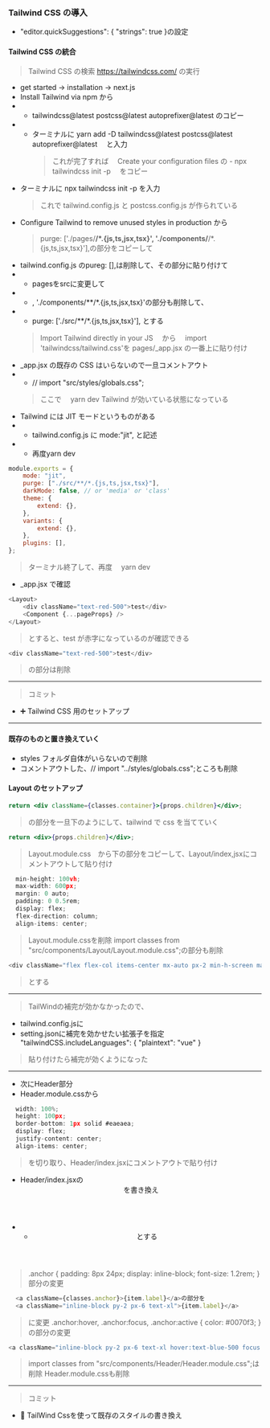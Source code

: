 ### Tailwind CSS の導入
- "editor.quickSuggestions": { "strings": true }の設定
#### Tailwind CSS の統合

> Tailwind CSS の検索 https://tailwindcss.com/
> の実行
- get started → installation → next.js
- Install Tailwind via npm から
- - tailwindcss@latest postcss@latest autoprefixer@latest のコピー
- - ターミナルに yarn add -D tailwindcss@latest postcss@latest autoprefixer@latest 　と入力
    > これが完了すれば　 
    >Create your configuration files の  -
    >npx tailwindcss init -p 　をコピー
- ターミナルに npx tailwindcss init -p を入力
  > これで tailwind.config.js と postcss.config.js が作られている
- Configure Tailwind to remove unused styles in production から
  > purge: ['./pages/**/*.{js,ts,jsx,tsx}', './components/**/*.{js,ts,jsx,tsx}'],の部分をコピーして
- tailwind.config.js のpureg: [],は削除して、その部分に貼り付けて 
- - pagesをsrcに変更して 
- - , './components/**/*.{js,ts,jsx,tsx}'の部分も削除して、
- - purge: ['./src/**/*.{js,ts,jsx,tsx}'], とする
  > Import Tailwind directly in your JS 　から　 import 'tailwindcss/tailwind.css'を pages/\_app.jsx の一番上に貼り付け
- \_app.jsx の既存の CSS はいらないので一旦コメントアウト　
- - // import "src/styles/globals.css";
  > ここで　 yarn dev Tailwind が効いている状態になっている
- Tailwind には JIT モードというものがある
- - tailwind.config.js に mode:"jit", と記述
- - 再度yarn dev
```js
module.exports = {
	mode: "jit",
	purge: ["./src/**/*.{js,ts,jsx,tsx}"],
	darkMode: false, // or 'media' or 'class'
	theme: {
		extend: {},
	},
	variants: {
		extend: {},
	},
	plugins: [],
};
```

> ターミナル終了して、再度　 yarn dev

- \_app.jsx で確認

```js
<Layout>
	<div className="text-red-500">test</div>
	<Component {...pageProps} />
</Layout>
```

> とすると、test が赤字になっているのが確認できる

```js
<div className="text-red-500">test</div>
```

> の部分は削除

---

> コミット

- ➕ Tailwind CSS 用のセットアップ

---

#### 既存のものと置き換えていく

- styles フォルダ自体がいらないので削除
- コメントアウトした、// import "../styles/globals.css";ところも削除

#### Layout のセットアップ

```jsx
return <div className={classes.container}>{props.children}</div>;
```

> の部分を一旦下のようにして、tailwind で css を当てていく

```jsx
return <div>{props.children}</div>;
```
> Layout.module.css　から下の部分をコピーして、Layout/index,jsxにコメントアウトして貼り付け
```js
  min-height: 100vh;
  max-width: 600px;
  margin: 0 auto;
  padding: 0 0.5rem;
  display: flex;
  flex-direction: column;
  align-items: center;
```
> Layout.module.cssを削除
> import classes from "src/components/Layout/Layout.module.css";の部分も削除
```js
<div className="flex flex-col items-center mx-auto px-2 min-h-screen max-w-2xl ">{props.children}</div>;
```
> とする
---
> TailWindの補完が効かなかったので、
- tailwind.config.jsに
- setting.jsonに補完を効かせたい拡張子を指定
"tailwindCSS.includeLanguages": {
        "plaintext": "vue"
}
> 貼り付けたら補完が効くようになった
---
- 次にHeader部分
- Header.module.cssから
```js
  width: 100%;
  height: 100px;
  border-bottom: 1px solid #eaeaea;
  display: flex;
  justify-content: center;
  align-items: center; 
```
> を切り取り、Header/index.jsxにコメントアウトで貼り付け
- Header/index.jsxの<header className={classes.header}>を書き換え
- - <header className="flex justify-center items-center border-b min-w-full h-24">とする
> .anchor {
  padding: 8px 24px;
  display: inline-block;
  font-size: 1.2rem;
} 部分の変更
```js
  <a className={classes.anchor}>{item.label}</a>の部分を
  <a className="inline-block py-2 px-6 text-xl">{item.label}</a> 
```
> に変更
> .anchor:hover,
.anchor:focus,
.anchor:active {
  color: #0070f3; 
}の部分の変更
```js
<a className="inline-block py-2 px-6 text-xl hover:text-blue-500 focus:text-blue-500 active:text-blue-500">{item.label}</a>となる
```
> import classes from "src/components/Header/Header.module.css";は削除
> Header.module.cssも削除
---
> コミット
- 💄 TailWind Cssを使って既存のスタイルの書き換え




